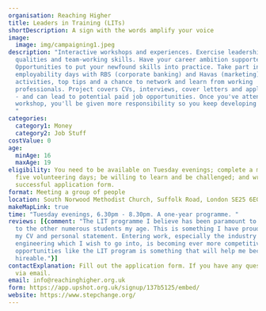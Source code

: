 ```yaml
---
organisation: Reaching Higher
title: Leaders in Training (LITs)
shortDescription: A sign with the words amplify your voice
image:
  image: img/campaigning1.jpeg
description: "Interactive workshops and experiences. Exercise leadership
  qualities and team-working skills. Have your career ambition supported.
  Opportunities to put your newfound skills into practice. Take part in
  employability days with RBS (corporate banking) and Havas (marketing), for
  activities, top tips and a chance to network and learn from working
  professionals. Project covers CVs, interviews, cover letters and applications
  - and can lead to potential paid job opportunities. Once you've attended every
  workshop, you'll be given more responsibility so you keep developing steadily.
  "
categories:
  category1: Money
  category2: Job Stuff
costValue: 0
age:
  minAge: 16
  maxAge: 19
eligibility: You need to be available on Tuesday evenings; complete a minimum of
  five volunteering days; be willing to learn and be challenged; and write a
  successful application form.
format: Meeting a group of people
location: South Norwood Methodist Church, Suffolk Road, London SE25 6EG
makeMapLink: true
time: "Tuesday evenings, 6.30pm - 8.30pm. A one-year programme. "
reviews: [{comment: "The LIT programme I believe has been paramount to making me stand out
  to the other numerous students my age. This is something I have proudly put on
  my CV and personal statement. Entering work, especially the industry of
  engineering which I wish to go into, is becoming ever more competitive and
  opportunities like the LIT program is something that will help me become more
  hireable."}]
contactExplanation: Fill out the application form. If you have any questions, get in touch
  via email.
email: info@reachinghigher.org.uk
form: https://app.upshot.org.uk/signup/137b5125/embed/
website: https://www.stepchange.org/
---
```

